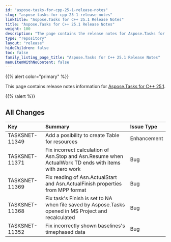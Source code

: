 ```yaml
---
id: "aspose-tasks-for-cpp-25-1-release-notes"
slug: "aspose-tasks-for-cpp-25-1-release-notes"
linktitle: "Aspose.Tasks for C++ 25.1 Release Notes"
title: "Aspose.Tasks for C++ 25.1 Release Notes"
weight: 100
description: "The page contains the release notes for Aspose.Tasks for C++ 25.1."
type: "repository"
layout: "release"
hideChildren: false
toc: false
family_listing_page_title: "Aspose.Tasks for C++ 25.1 Release Notes"
menuItemWithNoContent: false
---
```


{{% alert color="primary" %}} 

This page contains release notes information for [Aspose.Tasks for C++ 25.1](https://releases.aspose.com/tasks/cpp/new-releases/aspose.tasks-for-c++-25.1/).

{{% /alert %}}

## **All Changes**

|**Key**|**Summary**|**Issue Type**|
| :- | :- | :- |
| TASKSNET-11349 | Add a posibility to create Table for resources | Enhancement |
| TASKSNET-11371 | Fix incorrect calculation of Asn.Stop and Asn.Resume when ActualWork TD ends with items with zero work | Bug |
| TASKSNET-11369 | Fix reading of Asn.ActualStart and Asn.ActualFinish properties from MPP format | Bug |
| TASKSNET-11368 | Fix task's Finish is set to NA when file saved by Aspose.Tasks opened in MS Project and recalculated | Bug |
| TASKSNET-11352 | Fix incorrectly shown baselines's timephased data | Bug |
